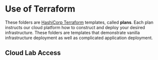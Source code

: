 # Use of Terraform

These folders are [HashiCorp Terraform](https://terraform.io "HashiCorp Terraform explanantion web page") templates, called **plans**.  Each plan instructs our cloud platform how to construct and deploy your desired infrastructure.  These folders are templates that demonstrate vanilla infrastructure deployment as well as complicated application deployment.

## Cloud Lab Access

